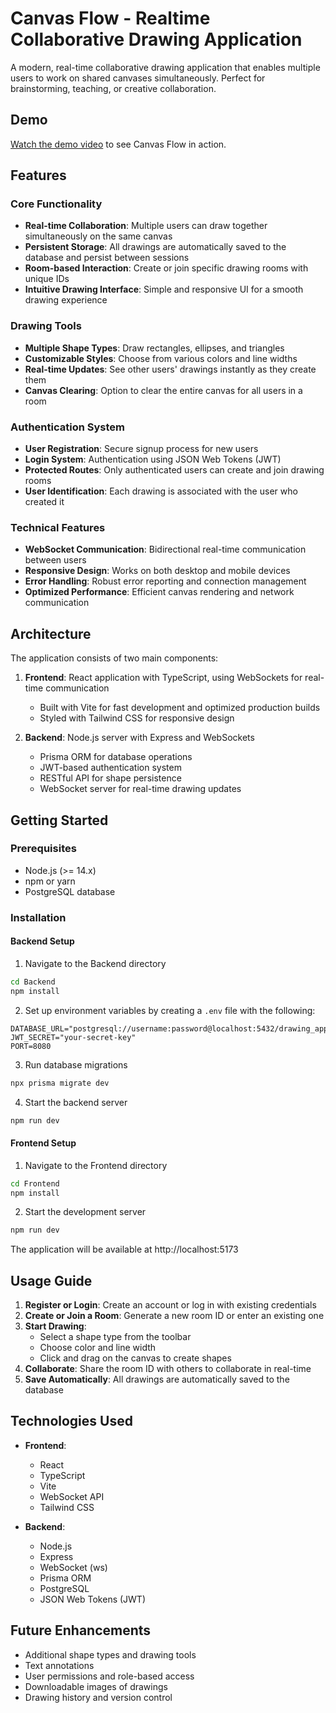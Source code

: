 # Canvas Flow - Realtime Collaborative Drawing Application

A modern, real-time collaborative drawing application that enables multiple users to work on shared canvases simultaneously. Perfect for brainstorming, teaching, or creative collaboration.

## Demo

[Watch the demo video](https://www.loom.com/share/62b1d9ba028c48b3a1e581d46b00a12c?sid=2da713c0-72f1-4069-95d0-e4bccebaa237) to see Canvas Flow in action.

## Features

### Core Functionality
- **Real-time Collaboration**: Multiple users can draw together simultaneously on the same canvas
- **Persistent Storage**: All drawings are automatically saved to the database and persist between sessions
- **Room-based Interaction**: Create or join specific drawing rooms with unique IDs
- **Intuitive Drawing Interface**: Simple and responsive UI for a smooth drawing experience

### Drawing Tools
- **Multiple Shape Types**: Draw rectangles, ellipses, and triangles
- **Customizable Styles**: Choose from various colors and line widths
- **Real-time Updates**: See other users' drawings instantly as they create them
- **Canvas Clearing**: Option to clear the entire canvas for all users in a room

### Authentication System
- **User Registration**: Secure signup process for new users
- **Login System**: Authentication using JSON Web Tokens (JWT)
- **Protected Routes**: Only authenticated users can create and join drawing rooms
- **User Identification**: Each drawing is associated with the user who created it

### Technical Features
- **WebSocket Communication**: Bidirectional real-time communication between users
- **Responsive Design**: Works on both desktop and mobile devices
- **Error Handling**: Robust error reporting and connection management
- **Optimized Performance**: Efficient canvas rendering and network communication

## Architecture

The application consists of two main components:

1. **Frontend**: React application with TypeScript, using WebSockets for real-time communication
   - Built with Vite for fast development and optimized production builds
   - Styled with Tailwind CSS for responsive design

2. **Backend**: Node.js server with Express and WebSockets
   - Prisma ORM for database operations
   - JWT-based authentication system
   - RESTful API for shape persistence
   - WebSocket server for real-time drawing updates

## Getting Started

### Prerequisites
- Node.js (>= 14.x)
- npm or yarn
- PostgreSQL database

### Installation

#### Backend Setup
1. Navigate to the Backend directory
```bash
cd Backend
npm install
```

2. Set up environment variables by creating a `.env` file with the following:
```
DATABASE_URL="postgresql://username:password@localhost:5432/drawing_app"
JWT_SECRET="your-secret-key"
PORT=8080
```

3. Run database migrations
```bash
npx prisma migrate dev
```

4. Start the backend server
```bash
npm run dev
```

#### Frontend Setup
1. Navigate to the Frontend directory
```bash
cd Frontend
npm install
```

2. Start the development server
```bash
npm run dev
```

The application will be available at http://localhost:5173

## Usage Guide

1. **Register or Login**: Create an account or log in with existing credentials
2. **Create or Join a Room**: Generate a new room ID or enter an existing one
3. **Start Drawing**: 
   - Select a shape type from the toolbar
   - Choose color and line width
   - Click and drag on the canvas to create shapes
4. **Collaborate**: Share the room ID with others to collaborate in real-time
5. **Save Automatically**: All drawings are automatically saved to the database

## Technologies Used

- **Frontend**:
  - React
  - TypeScript
  - Vite
  - WebSocket API
  - Tailwind CSS

- **Backend**:
  - Node.js
  - Express
  - WebSocket (ws)
  - Prisma ORM
  - PostgreSQL
  - JSON Web Tokens (JWT)

## Future Enhancements

- Additional shape types and drawing tools
- Text annotations
- User permissions and role-based access
- Downloadable images of drawings
- Drawing history and version control
